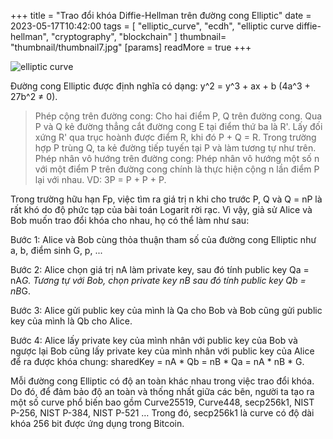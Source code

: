 +++
title = "Trao đổi khóa Diffie-Hellman trên đường cong Elliptic"
date = 2023-05-17T10:42:00
tags = [
"elliptic_curve",
"ecdh",
"elliptic curve diffie-hellman",
"cryptography",
"blockchain"
]
thumbnail= "thumbnail/thumbnail7.jpg"
[params]
  readMore = true
+++

![elliptic curve](../../thumbnail/thumbnail7.jpg)

Đường cong Elliptic được định nghĩa có dạng: y^2 = y^3 + ax + b (4a^3 + 27b^2 ≠ 0).

> Phép cộng trên đường cong: Cho hai điểm P, Q trên đường cong. Qua P và Q kẻ đường thẳng cắt đường cong E tại điểm thứ ba là R'. Lấy đối xứng R' qua trục hoành được điểm R, khi đó P + Q = R. Trong trường hợp P trùng Q, ta kẻ đường tiếp tuyến tại P và làm tương tự như trên.
> Phép nhân vô hướng trên đường cong: Phép nhân vô hướng một số n với một điểm P trên đường cong chính là thực hiện cộng n lần điểm P lại với nhau. VD: 3P = P + P + P.

Trong trường hữu hạn Fp, việc tìm ra giá trị n khi cho trước P, Q và Q = nP là rất khó do độ phức tạp của bài toán Logarit rời rạc. Vì vậy, giả sử Alice và Bob muốn trao đổi khóa cho nhau, họ có thể làm như sau:

Bước 1: Alice và Bob cùng thỏa thuận tham số của đường cong Elliptic như a, b, điểm sinh G, p, ...

Bước 2: Alice chọn giá trị nA làm private key, sau đó tính public key Qa = nA*G. Tương tự với Bob, chọn private key nB sau đó tính public key Qb = nB*G.

Bước 3: Alice gửi public key của mình là Qa cho Bob và Bob cũng gửi public key của mình là Qb cho Alice.

Bước 4: Alice lấy private key của mình nhân với public key của Bob và ngược lại Bob cũng lấy private key của mình nhân với public key của Alice để ra được khóa chung: sharedKey = nA * Qb = nB * Qa = nA * nB * G.

Mỗi đường cong Elliptic có độ an toàn khác nhau trong việc trao đổi khóa. Do đó, để đảm bảo độ an toàn và thống nhất giữa các bên, người ta tạo ra một số curve phổ biến bao gồm Curve25519, Curve448, secp256k1, NIST P-256, NIST P-384, NIST P-521 … Trong đó, secp256k1 là curve có độ dài khóa 256 bit được ứng dụng trong Bitcoin.